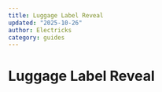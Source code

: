 ```yaml
---
title: Luggage Label Reveal
updated: "2025-10-26"
author: Electricks
category: guides
---
```


# Luggage Label Reveal

